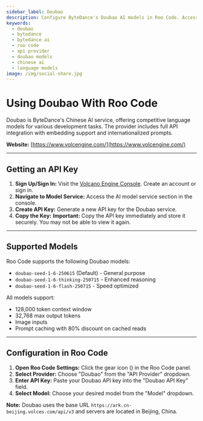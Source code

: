 ```yaml
---
sidebar_label: Doubao
description: Configure ByteDance's Doubao AI models in Roo Code. Access competitive language models with full integration and internationalized support.
keywords:
  - doubao
  - bytedance
  - bytedance ai
  - roo code
  - api provider
  - doubao models
  - chinese ai
  - language models
image: /img/social-share.jpg
---
```


# Using Doubao With Roo Code

Doubao is ByteDance's Chinese AI service, offering competitive language models for various development tasks. The provider includes full API integration with embedding support and internationalized prompts.

**Website:** [https://www.volcengine.com/](https://www.volcengine.com/)

---

## Getting an API Key

1. **Sign Up/Sign In:** Visit the [Volcano Engine Console](https://console.volcengine.com/). Create an account or sign in.
2. **Navigate to Model Service:** Access the AI model service section in the console.
3. **Create API Key:** Generate a new API key for the Doubao service.
4. **Copy the Key:** **Important:** Copy the API key immediately and store it securely. You may not be able to view it again.

---

## Supported Models

Roo Code supports the following Doubao models:

* `doubao-seed-1-6-250615` (Default) - General purpose
* `doubao-seed-1-6-thinking-250715` - Enhanced reasoning
* `doubao-seed-1-6-flash-250715` - Speed optimized

All models support:
- 128,000 token context window
- 32,768 max output tokens
- Image inputs
- Prompt caching with 80% discount on cached reads

---

## Configuration in Roo Code

1. **Open Roo Code Settings:** Click the gear icon (<Codicon name="gear" />) in the Roo Code panel.
2. **Select Provider:** Choose "Doubao" from the "API Provider" dropdown.
3. **Enter API Key:** Paste your Doubao API key into the "Doubao API Key" field.
4. **Select Model:** Choose your desired model from the "Model" dropdown.

**Note:** Doubao uses the base URL `https://ark.cn-beijing.volces.com/api/v3` and servers are located in Beijing, China.
